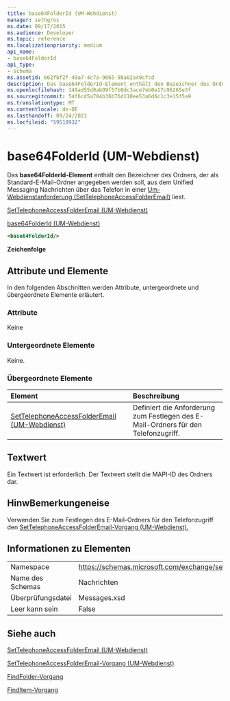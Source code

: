 ```yaml
---
title: base64FolderId (UM-Webdienst)
manager: sethgros
ms.date: 09/17/2015
ms.audience: Developer
ms.topic: reference
ms.localizationpriority: medium
api_name:
- base64FolderId
api_type:
- schema
ms.assetid: 662f8f2f-49a7-4c7a-9065-98a02a49cfcd
description: Das base64FolderId-Element enthält den Bezeichner des Ordners, der als Standard-E-Mail-Ordner angegeben werden soll, aus dem Unified Messaging Nachrichten über das Telefon in einer Um-Webdienstanforderung (SetTelephoneAccessFolderEmail) liest.
ms.openlocfilehash: 149ad55d0ab09f57b0dc3ace7eb0e17c96265e3f
ms.sourcegitcommit: 54f6cd5a704b36b76d110ee53a6d6c1c3e15f5a9
ms.translationtype: MT
ms.contentlocale: de-DE
ms.lasthandoff: 09/24/2021
ms.locfileid: "59518932"
---
```

# <a name="base64folderid-um-web-service"></a>base64FolderId (UM-Webdienst)

Das **base64FolderId-Element** enthält den Bezeichner des Ordners, der als Standard-E-Mail-Ordner angegeben werden soll, aus dem Unified Messaging Nachrichten über das Telefon in einer [Um-Webdienstanforderung (SetTelephoneAccessFolderEmail)](settelephoneaccessfolderemail-operation-um-web-service.md) liest. 
  
[SetTelephoneAccessFolderEmail (UM-Webdienst)](settelephoneaccessfolderemail-um-web-service.md)
  
[base64FolderId (UM-Webdienst)](base64folderid-um-web-service.md)
  
```xml
<base64FolderId/>
```

 **Zeichenfolge**
## <a name="attributes-and-elements"></a>Attribute und Elemente

In den folgenden Abschnitten werden Attribute, untergeordnete und übergeordnete Elemente erläutert.
  
### <a name="attributes"></a>Attribute

Keine
  
### <a name="child-elements"></a>Untergeordnete Elemente

Keine.
  
### <a name="parent-elements"></a>Übergeordnete Elemente

|**Element**|**Beschreibung**|
|:-----|:-----|
|[SetTelephoneAccessFolderEmail (UM-Webdienst)](settelephoneaccessfolderemail-um-web-service.md) <br/> |Definiert die Anforderung zum Festlegen des E-Mail-Ordners für den Telefonzugriff.  <br/> |
   
## <a name="text-value"></a>Textwert

Ein Textwert ist erforderlich. Der Textwert stellt die MAPI-ID des Ordners dar.
  
## <a name="remarks"></a>HinwBemerkungeneise

Verwenden Sie zum Festlegen des E-Mail-Ordners für den Telefonzugriff den [SetTelephoneAccessFolderEmail-Vorgang (UM-Webdienst).](settelephoneaccessfolderemail-operation-um-web-service.md)
  
## <a name="element-information"></a>Informationen zu Elementen

|||
|:-----|:-----|
|Namespace  <br/> |https://schemas.microsoft.com/exchange/services/2006/messages  <br/> |
|Name des Schemas  <br/> |Nachrichten  <br/> |
|Überprüfungsdatei  <br/> |Messages.xsd  <br/> |
|Leer kann sein  <br/> |False  <br/> |
   
## <a name="see-also"></a>Siehe auch



[SetTelephoneAccessFolderEmail (UM-Webdienst)](settelephoneaccessfolderemail-um-web-service.md)
  
[SetTelephoneAccessFolderEmail-Vorgang (UM-Webdienst)](settelephoneaccessfolderemail-operation-um-web-service.md)
  
[FindFolder-Vorgang](findfolder-operation.md)
  
[FindItem-Vorgang](finditem-operation.md)

